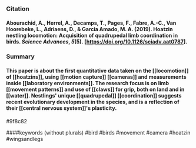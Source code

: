 ### Citation

#### Abourachid, A., Herrel, A., Decamps, T., Pages, F., Fabre, A.-C., Van Hoorebeke, L., Adriaens, D., & Garcia Amado, M. A. (2019). Hoatzin nestling locomotion: Acquisition of quadrupedal limb coordination in birds. _Science Advances_, _5_(5). [https://doi.org/10.1126/sciadv.aat0787].

### Summary

#### This paper is about the first quantitative data taken on the [[locomotion]] of [[hoatzins]], using [[motion capture]] [[cameras]] and measurements inside [[laboratory environments]]. The research focus is on limb [[movement patterns]] and use of [[claws]] for grip, both on land and in [[water]]. Nestlings' unique [[quadrupedal]] [[coordination]] suggests recent evolutionary development in the species, and is a reflection of their [[central nervous system]]'s plasticity.

#9f8c82

####keywords (without plurals)
#bird #birds
#movement
#camera
#hoatzin
#wingsandlegs